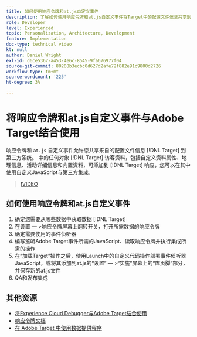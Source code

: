 ```yaml
---
title: 如何使用响应令牌和at.js自定义事件
description: 了解如何使用响应令牌和at.js自定义事件将Target中的配置文件信息共享到第三方系统。
role: Developer
level: Experienced
topic: Personalization, Architecture, Development
feature: Implementation
doc-type: technical video
kt: null
author: Daniel Wright
exl-id: d6ce5367-a453-4e6c-8545-9fa676977f04
source-git-commit: 80208b3ecbc0d627d2afe72f882e91c9800d2726
workflow-type: tm+mt
source-wordcount: '225'
ht-degree: 3%

---
```


# 将响应令牌和at.js自定义事件与Adobe Target结合使用

响应令牌和 `at.js` 自定义事件允许您共享来自的配置文件信息 [!DNL Target] 到第三方系统。 中的任何对象 [!DNL Target] 访客资料，包括自定义资料属性、地理信息、活动详细信息和内置资料，可添加到 [!DNL Target] 响应，您可以在其中使用自定义JavaScript与第三方集成。

>[!VIDEO](https://video.tv.adobe.com/v/23253/?quality=12)

## 如何使用响应令牌和at.js自定义事件

1. 确定您需要从哪些数据中获取数据 [!DNL Target]
1. 在设置 — >响应令牌屏幕上翻转开关，打开所需数据的响应令牌
1. 确定需要使用的事件侦听器
1. 编写监听Adobe Target事件所需的JavaScript、读取响应令牌并执行集成所需的操作
1. 在“加载Target”操作之后，使用Launch中的自定义代码操作部署事件侦听器JavaScript，或将其添加到at.js的“设置” — >“实施”屏幕上的“库页脚”部分，并保存新的at.js文件
1. QA和发布集成

## 其他资源

* [将Experience Cloud Debugger与Adobe Target结合使用](../troubleshooting/troubleshoot-with-the-experience-cloud-debugger.md)
* [响应令牌文档](https://experienceleague.adobe.com/docs/target/using/administer/response-tokens.html?lang=en)
* [在 Adobe Target 中使用数据提供程序](use-data-providers-to-integrate-third-party-data.md)
